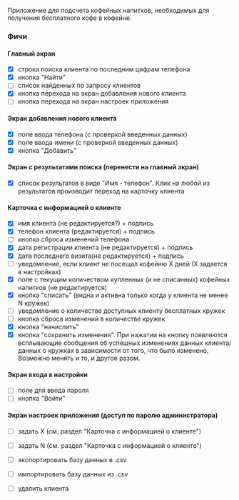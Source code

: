 Приложение для подсчета кофейных напитков, необходимых для получения бесплатного кофе в кофейне.
### Фичи
#### Главный экран
- [x] строка поиска клиента по последним цифрам телефона
- [x] кнопка "Найти"
- [ ] список найденных по запросу клиентов
- [x] кнопка перехода на экран добавления нового клиента
- [ ] кнопка перехода на экран настроек приложения
#### Экран добавления нового клиента
- [x] поле ввода телефона (с проверкой введенных данных)
- [x] поле ввода имени (с проверкой введенных данных)
- [x] кнопка "Добавить"
#### Экран с результатами поиска (перенести на главный экран)
- [x] список результатов в виде "Имя - телефон". Клик на любой из результатов производит переход на карточку клиента
#### Карточка с информацией о клиенте
- [x] имя клиента (не редактируется?) + подпись
- [x] телефон клиента (редактируется) + подпись
- [ ] кнопка сброса изменений телефона
- [x] дата регистрации клиента (не редактируется) + подпись
- [x] дата последнего визита(не редактируется) + подпись
- [ ] уведомление, если клиент не посещал кофейню Х дней (Х задается в настройках)
- [x] поле с текущим количеством купленных (и не списанных) кофейных напитков (не редактируется)
- [x] кнопка "списать" (видна и активна только когда у клиента не менее N кружек)
- [ ] уведомление о количестве доступных клиенту бесплатных кружек
- [ ] кнопка сброса изменений в количестве кружек
- [x] кнопка "начислить"
- [x] кнопка "сохранить изменения". При нажатии на кнопку появляются всплывающие сообщения об успешных изменениях данных клиента/данных о кружках в зависимости от того, что было изменено. Возможно менять и то, и другое разом.

#### Экран входа в настройки
- [ ] поле для ввода пароля
- [ ] кнопка "Войти"

#### Экран настроек приложения (доступ по паролю администратора)
- [ ] задать Х (см. раздел "Карточка с информацией о клиенте")
- [ ] задать N (см. раздел "Карточка с информацией о клиенте")
- [ ] экспортировать базу данных в .csv
- [ ] импортировать базу данных из .csv
- [ ] удалить клиента

